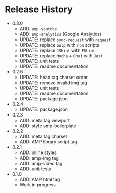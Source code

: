 # Release History

* 0.3.0
  * ADD: `amp-youtube`
  * ADD: `amp-analytics` (Google Analytics)
  * UPDATE: replace `sync-request` with `request`
  * UPDATE: replace `Gulp` with `npm` scripts
  * UPDATE: replace `JSHint` with `ESLint`
  * UPDATE: replace `Mocha` + `Chai` with `Jest`
  * UPDATE: unit tests
  * UPDATE: readme documentation
* 0.2.6
  * UPDATE: head tag charset order
  * UPDATE: remove invalid img tag
  * UPDATE: unit tests
  * UPDATE: readme documentation
  * UPDATE: package.json
* 0.2.4
  * UPDATE: package.json
* 0.2.3
  * ADD: meta tag viewport
  * ADD: style amp-boilerplate
* 0.2.2
  * ADD: meta tag charset
  * ADD: AMP library script tag
* 0.2.1
  * ADD: inline styles
  * ADD: amp-img tag
  * ADD: amp-video tag
  * ADD: unit tests
* 0.1.0
  * ADD: AMP html tag
  * Work in progress
